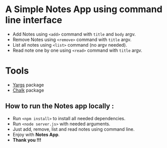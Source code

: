 # A Simple Notes App using command line interface

* Add Notes using `<add>` command with `title` and `body` argv.
* Remove Notes using `<remove>` command with `title` argv.
* List all notes using `<list>` command (no argv needed).
* Read note one by one using `<read>` command with `title` argv.

# Tools 
* [Yargs](https://www.npmjs.com/package/yargs) package
* [Chalk](https://www.npmjs.com/package/chalk) package
## How to run the Notes app locally :
* Run `<npm install>` to install all needed dependencies.
* Run `<node server.js>` with needed arguments.
* Just add, remove, list and read notes using command line.
* Enjoy with **Notes App**.
* **Thank you !!!**
